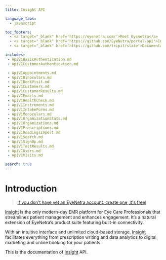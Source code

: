 ```yaml
---
title: Insight API

language_tabs:
  - javascript

toc_footers:
  - <a target="_blank" href='https://eyenetra.com/'>Meet Eyenetra</a>
  - <a target="_blank" href='https://github.com/EyeNetra/portal-api'>Insight API github repository</a>
  - <a target="_blank" href='https://github.com/tripit/slate'>Documentation Powered by Slate</a>

includes:
 - ApiV1BasicAuthentication.md
 - ApiV1CustomerAuthentication.md

 - ApiV1Appointments.md
 - ApiV1Binoculars.md
 - ApiV1BookVisit.md
 - ApiV1Customers.md
 - ApiV1CustomerResults.md
 - ApiV1Emails.md
 - ApiV1HealthCheck.md
 - ApiV1Instruments.md
 - ApiV1IntakeForms.md
 - ApiV1Monoculars.md
 - ApiV1OrganizationStats.md
 - ApiV1Organizations.md
 - ApiV1Prescriptions.md
 - ApiV1ReadingsImport.md
 - ApiV1Search.md
 - ApiV1SignUp.md
 - ApiV1TestResults.md
 - ApiV1Users.md
 - ApiV1Visits.md

search: true
---
```


# Introduction

> [If you don't have yet an EyeNetra account, create one, it's free!](https://insight.eyenetra.com/sign_up)

[Insight](https://eyenetra.com/product-insight.html) is the only modern-day EMR platform for Eye Care Professionals that streamlines patient management and enhances engagement. It’s a natural extension of EyeNetra’s product suite featuring built-in connectivity.

With an intuitive interface and unlimited cloud-based storage, [Insight](https://eyenetra.com/product-insight.html) facilitates everything from prescription writing and data analytics to digital marketing and online booking for your patients.

This is the documentation of [Insight](https://eyenetra.com/product-insight.html) API.
